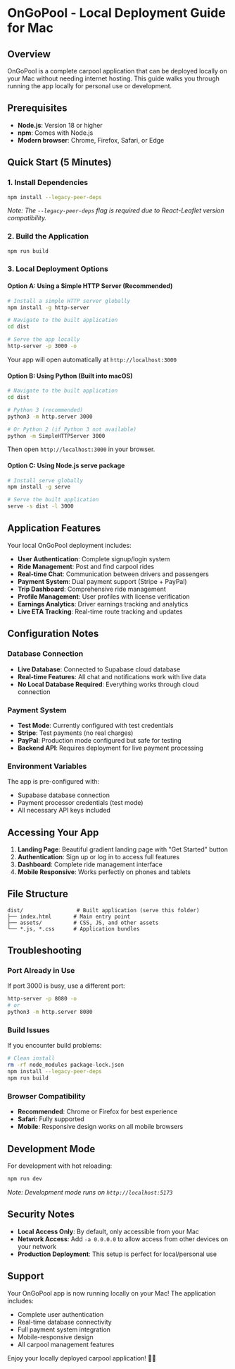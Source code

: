 # OnGoPool - Local Deployment Guide for Mac

## Overview
OnGoPool is a complete carpool application that can be deployed locally on your Mac without needing internet hosting. This guide walks you through running the app locally for personal use or development.

## Prerequisites
- **Node.js**: Version 18 or higher
- **npm**: Comes with Node.js
- **Modern browser**: Chrome, Firefox, Safari, or Edge

## Quick Start (5 Minutes)

### 1. Install Dependencies
```bash
npm install --legacy-peer-deps
```
*Note: The `--legacy-peer-deps` flag is required due to React-Leaflet version compatibility.*

### 2. Build the Application
```bash
npm run build
```

### 3. Local Deployment Options

#### Option A: Using a Simple HTTP Server (Recommended)
```bash
# Install a simple HTTP server globally
npm install -g http-server

# Navigate to the built application
cd dist

# Serve the app locally
http-server -p 3000 -o
```

Your app will open automatically at `http://localhost:3000`

#### Option B: Using Python (Built into macOS)
```bash
# Navigate to the built application
cd dist

# Python 3 (recommended)
python3 -m http.server 3000

# Or Python 2 (if Python 3 not available)
python -m SimpleHTTPServer 3000
```

Then open `http://localhost:3000` in your browser.

#### Option C: Using Node.js serve package
```bash
# Install serve globally
npm install -g serve

# Serve the built application
serve -s dist -l 3000
```

## Application Features

Your local OnGoPool deployment includes:

- **User Authentication**: Complete signup/login system
- **Ride Management**: Post and find carpool rides
- **Real-time Chat**: Communication between drivers and passengers
- **Payment System**: Dual payment support (Stripe + PayPal)
- **Trip Dashboard**: Comprehensive ride management
- **Profile Management**: User profiles with license verification
- **Earnings Analytics**: Driver earnings tracking and analytics
- **Live ETA Tracking**: Real-time route tracking and updates

## Configuration Notes

### Database Connection
- **Live Database**: Connected to Supabase cloud database
- **Real-time Features**: All chat and notifications work with live data
- **No Local Database Required**: Everything works through cloud connection

### Payment System
- **Test Mode**: Currently configured with test credentials
- **Stripe**: Test payments (no real charges)
- **PayPal**: Production mode configured but safe for testing
- **Backend API**: Requires deployment for live payment processing

### Environment Variables
The app is pre-configured with:
- Supabase database connection
- Payment processor credentials (test mode)
- All necessary API keys included

## Accessing Your App

1. **Landing Page**: Beautiful gradient landing page with "Get Started" button
2. **Authentication**: Sign up or log in to access full features
3. **Dashboard**: Complete ride management interface
4. **Mobile Responsive**: Works perfectly on phones and tablets

## File Structure
```
dist/                 # Built application (serve this folder)
├── index.html       # Main entry point
├── assets/          # CSS, JS, and other assets
└── *.js, *.css      # Application bundles
```

## Troubleshooting

### Port Already in Use
If port 3000 is busy, use a different port:
```bash
http-server -p 8080 -o
# or
python3 -m http.server 8080
```

### Build Issues
If you encounter build problems:
```bash
# Clean install
rm -rf node_modules package-lock.json
npm install --legacy-peer-deps
npm run build
```

### Browser Compatibility
- **Recommended**: Chrome or Firefox for best experience
- **Safari**: Fully supported
- **Mobile**: Responsive design works on all mobile browsers

## Development Mode

For development with hot reloading:
```bash
npm run dev
```
*Note: Development mode runs on `http://localhost:5173`*

## Security Notes

- **Local Access Only**: By default, only accessible from your Mac
- **Network Access**: Add `-a 0.0.0.0` to allow access from other devices on your network
- **Production Deployment**: This setup is perfect for local/personal use

## Support

Your OnGoPool app is now running locally on your Mac! The application includes:
- Complete user authentication
- Real-time database connectivity
- Full payment system integration
- Mobile-responsive design
- All carpool management features

Enjoy your locally deployed carpool application! 🚗✨
